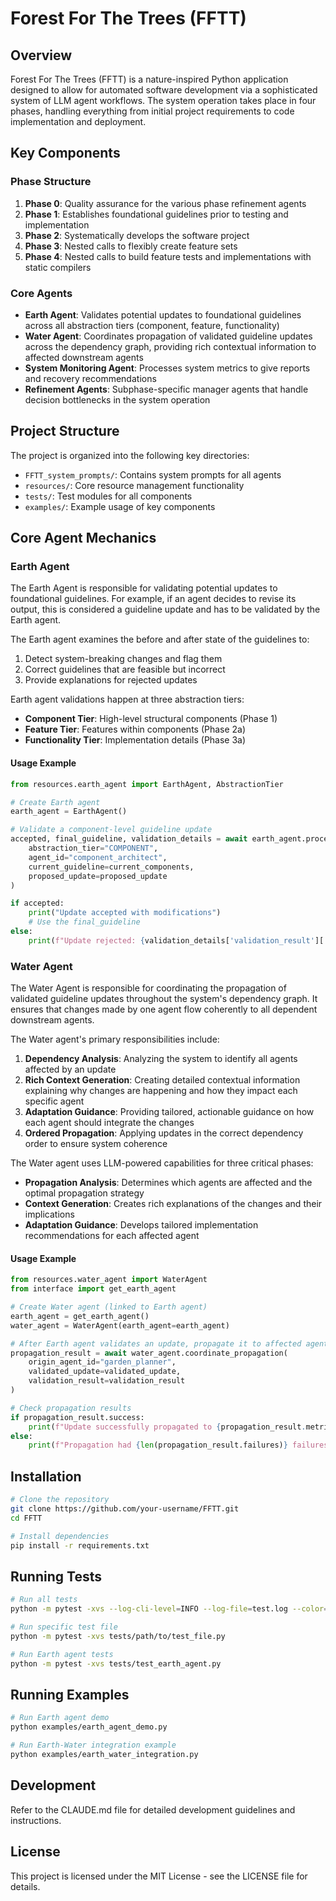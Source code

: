 # Forest For The Trees (FFTT)

## Overview
Forest For The Trees (FFTT) is a nature-inspired Python application designed to allow for automated software development via a sophisticated system of LLM agent workflows. The system operation takes place in four phases, handling everything from initial project requirements to code implementation and deployment.

## Key Components

### Phase Structure
1. **Phase 0**: Quality assurance for the various phase refinement agents
2. **Phase 1**: Establishes foundational guidelines prior to testing and implementation
3. **Phase 2**: Systematically develops the software project
4. **Phase 3**: Nested calls to flexibly create feature sets
5. **Phase 4**: Nested calls to build feature tests and implementations with static compilers

### Core Agents
- **Earth Agent**: Validates potential updates to foundational guidelines across all abstraction tiers (component, feature, functionality)
- **Water Agent**: Coordinates propagation of validated guideline updates across the dependency graph, providing rich contextual information to affected downstream agents
- **System Monitoring Agent**: Processes system metrics to give reports and recovery recommendations
- **Refinement Agents**: Subphase-specific manager agents that handle decision bottlenecks in the system operation

## Project Structure
The project is organized into the following key directories:
- `FFTT_system_prompts/`: Contains system prompts for all agents
- `resources/`: Core resource management functionality
- `tests/`: Test modules for all components
- `examples/`: Example usage of key components

## Core Agent Mechanics

### Earth Agent
The Earth Agent is responsible for validating potential updates to foundational guidelines. For example, if an agent decides to revise its output, this is considered a guideline update and has to be validated by the Earth agent. 

The Earth agent examines the before and after state of the guidelines to:
1. Detect system-breaking changes and flag them
2. Correct guidelines that are feasible but incorrect
3. Provide explanations for rejected updates

Earth agent validations happen at three abstraction tiers:
- **Component Tier**: High-level structural components (Phase 1)
- **Feature Tier**: Features within components (Phase 2a)  
- **Functionality Tier**: Implementation details (Phase 3a)

#### Usage Example
```python
from resources.earth_agent import EarthAgent, AbstractionTier

# Create Earth agent
earth_agent = EarthAgent()

# Validate a component-level guideline update
accepted, final_guideline, validation_details = await earth_agent.process_guideline_update(
    abstraction_tier="COMPONENT",
    agent_id="component_architect",
    current_guideline=current_components,
    proposed_update=proposed_update
)

if accepted:
    print("Update accepted with modifications")
    # Use the final_guideline
else:
    print(f"Update rejected: {validation_details['validation_result']['explanation']}")
```

### Water Agent
The Water Agent is responsible for coordinating the propagation of validated guideline updates throughout the system's dependency graph. It ensures that changes made by one agent flow coherently to all dependent downstream agents.

The Water agent's primary responsibilities include:
1. **Dependency Analysis**: Analyzing the system to identify all agents affected by an update
2. **Rich Context Generation**: Creating detailed contextual information explaining why changes are happening and how they impact each specific agent
3. **Adaptation Guidance**: Providing tailored, actionable guidance on how each agent should integrate the changes
4. **Ordered Propagation**: Applying updates in the correct dependency order to ensure system coherence

The Water agent uses LLM-powered capabilities for three critical phases:
- **Propagation Analysis**: Determines which agents are affected and the optimal propagation strategy
- **Context Generation**: Creates rich explanations of the changes and their implications
- **Adaptation Guidance**: Develops tailored implementation recommendations for each affected agent

#### Usage Example
```python
from resources.water_agent import WaterAgent
from interface import get_earth_agent

# Create Water agent (linked to Earth agent)
earth_agent = get_earth_agent()
water_agent = WaterAgent(earth_agent=earth_agent)

# After Earth agent validates an update, propagate it to affected agents
propagation_result = await water_agent.coordinate_propagation(
    origin_agent_id="garden_planner",
    validated_update=validated_update,
    validation_result=validation_result
)

# Check propagation results
if propagation_result.success:
    print(f"Update successfully propagated to {propagation_result.metrics['affected_count']} agents")
else:
    print(f"Propagation had {len(propagation_result.failures)} failures")
```

## Installation
```bash
# Clone the repository
git clone https://github.com/your-username/FFTT.git
cd FFTT

# Install dependencies
pip install -r requirements.txt
```

## Running Tests
```bash
# Run all tests
python -m pytest -xvs --log-cli-level=INFO --log-file=test.log --color=yes

# Run specific test file
python -m pytest -xvs tests/path/to/test_file.py

# Run Earth agent tests
python -m pytest -xvs tests/test_earth_agent.py
```

## Running Examples
```bash
# Run Earth agent demo
python examples/earth_agent_demo.py

# Run Earth-Water integration example
python examples/earth_water_integration.py
```

## Development
Refer to the CLAUDE.md file for detailed development guidelines and instructions.

## License
This project is licensed under the MIT License - see the LICENSE file for details.
